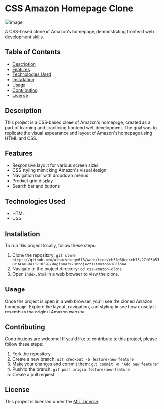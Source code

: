 # CSS Amazon Homepage Clone

![image](https://github.com/atharvdange618/webd/assets/103875845/b6af308e-0ad0-4026-8e72-5f2ea11c073a)


A CSS-based clone of Amazon's homepage, demonstrating frontend web development skills.

## Table of Contents

- [Description](#description)
- [Features](#features)
- [Technologies Used](#technologies-used)
- [Installation](#installation)
- [Usage](#usage)
- [Contributing](#contributing)
- [License](#license)

## Description

This project is a CSS-based clone of Amazon's homepage, created as a part of learning and practicing frontend web development. The goal was to replicate the visual appearance and layout of Amazon's homepage using HTML and CSS.

## Features

- Responsive layout for various screen sizes
- CSS styling mimicking Amazon's visual design
- Navigation bar with dropdown menus
- Product grid display
- Search bar and buttons

## Technologies Used

- HTML
- CSS

## Installation

To run this project locally, follow these steps:

1. Clone the repository: `git clone https://github.com/atharvdange618/webd/tree/cb31d60ceccb73a27f03b530c34ae08413718378/Beginner%20Projects/Amazon%20Clone`
2. Navigate to the project directory: `cd css-amazon-clone`
3. Open `index.html` in a web browser to view the clone.

## Usage

Once the project is open in a web browser, you'll see the cloned Amazon homepage. Explore the layout, navigation, and styling to see how closely it resembles the original Amazon website.

## Contributing

Contributions are welcome! If you'd like to contribute to this project, please follow these steps:

1. Fork the repository
2. Create a new branch: `git checkout -b feature/new-feature`
3. Make your changes and commit them: `git commit -m "Add new feature"`
4. Push to the branch: `git push origin feature/new-feature`
5. Create a pull request

## License

This project is licensed under the [MIT License](LICENSE).
